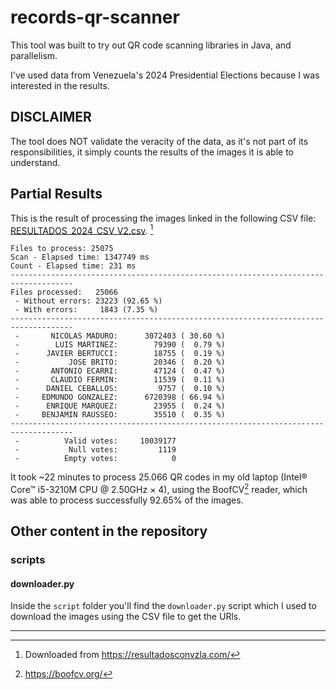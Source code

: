 # records-qr-scanner

This tool was built to try out QR code scanning libraries in Java, and parallelism.

I've used data from Venezuela's 2024 Presidential Elections because I was interested in the results.

## DISCLAIMER

The tool does NOT validate the veracity of the data, as it's not part of its responsibilities,
it simply counts the results of the images it is able to understand.

## Partial Results

This is the result of processing the images linked in the following CSV
file: [RESULTADOS_2024_CSV_V2.csv](https://static.resultadosconvzla.com/RESULTADOS_2024_CSV_V2.csv). [^1]

```
Files to process: 25075
Scan - Elapsed time: 1347749 ms
Count - Elapsed time: 231 ms
------------------------------------------------------------------------------------
Files processed:   25066
 - Without errors: 23223 (92.65 %)
 - With errors:     1843 (7.35 %)
------------------------------------------------------------------------------------
 -       NICOLAS MADURO:      3072403 ( 30.60 %)
 -        LUIS MARTINEZ:        79390 (  0.79 %)
 -      JAVIER BERTUCCI:        18755 (  0.19 %)
 -           JOSE BRITO:        20346 (  0.20 %)
 -       ANTONIO ECARRI:        47124 (  0.47 %)
 -       CLAUDIO FERMIN:        11539 (  0.11 %)
 -      DANIEL CEBALLOS:         9757 (  0.10 %)
 -     EDMUNDO GONZALEZ:      6720398 ( 66.94 %)
 -      ENRIQUE MARQUEZ:        23955 (  0.24 %)
 -     BENJAMIN RAUSSEO:        35510 (  0.35 %)
------------------------------------------------------------------------------------
 -          Valid votes:     10039177
 -           Null votes:         1119
 -          Empty votes:            0

```

It took ~22 minutes to process 25.066 QR codes in my old laptop (Intel® Core™ i5-3210M CPU @ 2.50GHz × 4),
using the BoofCV[^2] reader, which was able to process successfully 92.65% of the images.

## Other content in the repository

### scripts

#### downloader.py

Inside the `script` folder you'll find the `downloader.py` script which I used to download the images using the CSV file
to get the URls.

---

[^1]: Downloaded from https://resultadosconvzla.com/
[^2]: https://boofcv.org/
